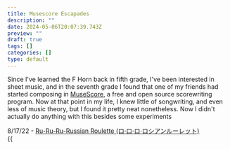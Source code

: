 ```yaml
---
title: Musescore Escapades
description: ""
date: 2024-05-06T20:07:39.743Z
preview: ""
draft: true
tags: []
categories: []
type: default
---
```


Since I've learned the F Horn back in fifth grade, I've been interested in sheet music, and in the seventh grade I found that one of my friends had started composing in [MuseScore](https://musescore.org/en), a free and open source scorewriting program. Now at that point in my life, I knew little of songwriting, and even less of music theory, but I found it pretty neat nonetheless. Now I didn't actually do anything with this besides some experiments<br>

8/17/22 - [Ru-Ru-Ru-Russian Roulette (ロ·ロ·ロ·ロシアンルーレット)](/scores/mscz/russian_roulette.mscz)<br>
{{<audio src="/scores/ogg/russian_roulette.ogg" caption="Russian Roulette">}}